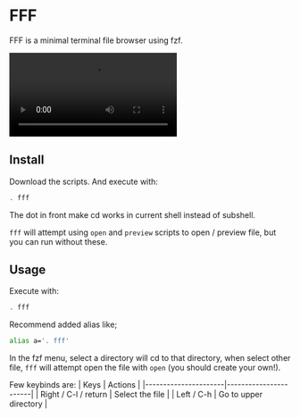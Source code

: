 # FFF

FFF is a minimal terminal file browser using fzf.

![demo video](demo/fff_demo.mp4)

## Install

Download the scripts. And execute with:
```sh
. fff
```

The dot in front make cd works in current shell instead of subshell.

`fff` will attempt using `open` and `preview` scripts to open / preview file, but you can run without these.

## Usage

Execute with:
```sh
. fff
```

Recommend added alias like;
```sh
alias a='. fff'
```

In the fzf menu, select a directory will cd to that directory, when select other file, `fff` will attempt open the file with `open` (you should create your own!).

Few keybinds are:
| Keys                 | Actions               |
|----------------------|-----------------------|
| Right / C-l / return | Select the file       |
| Left / C-h           | Go to upper directory |
